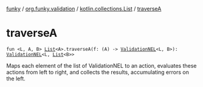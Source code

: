 [funky](../../index.md) / [org.funky.validation](../index.md) / [kotlin.collections.List](index.md) / [traverseA](.)

# traverseA

`fun <L, A, B> `[`List`](https://kotlinlang.org/api/latest/jvm/stdlib/kotlin.collections/-list/index.html)`<A>.traverseA(f: (A) -> `[`ValidationNEL`](../-validation-n-e-l/index.md)`<L, B>): `[`ValidationNEL`](../-validation-n-e-l/index.md)`<L, `[`List`](https://kotlinlang.org/api/latest/jvm/stdlib/kotlin.collections/-list/index.html)`<B>>`

Maps each element of the list of ValidationNEL to an action, evaluates these actions from left to right, and collects the
results, accumulating errors on the left.

